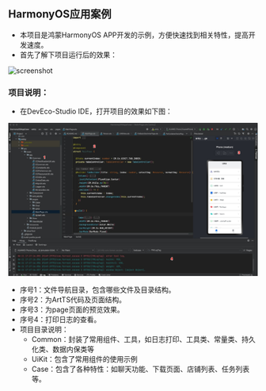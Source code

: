 ## HarmonyOS应用案例

- 本项目是鸿蒙HarmonyOS APP开发的示例，方便快速找到相关特性，提高开发速度。
- 首先了解下项目运行后的效果：

![screenshot](doc/HarmonyOSAppCase.gif)



### 项目说明：

- 在DevEco-Studio IDE，打开项目的效果如下图：

![screenshot](doc/hs_code.jpg)

- 序号1：文件导航目录，包含哪些文件及目录结构。
- 序号2：为ArtTS代码及页面结构。
- 序号3：为page页面的预览效果。
- 序号4：打印日志的查看。
- 项目目录说明：
  - Common：封装了常用组件、工具，如日志打印、工具类、常量类、持久化类、数据内保类等
  - UiKit：包含了常用组件的使用示例
  - Case：包含了各种特性：如聊天功能、下载页面、店铺列表、任务列表等。











